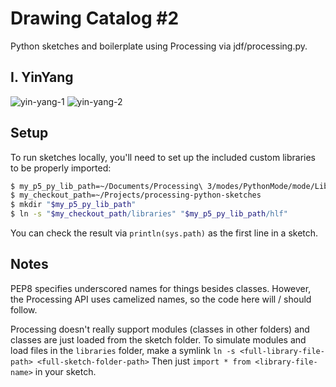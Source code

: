 # Drawing Catalog #2

Python sketches and boilerplate using Processing via jdf/processing.py.

## I. YinYang

![yin-yang-1](https://s-media-cache-ak0.pinimg.com/originals/d4/e6/86/d4e686bfb5b87c14b8949204cd9bd579.jpg)
![yin-yang-2](https://s-media-cache-ak0.pinimg.com/originals/1c/f7/a2/1cf7a2138ebb779f21656de75a4460eb.jpg)

## Setup

To run sketches locally, you'll need to set up the included custom libraries to
be properly imported:

```sh
$ my_p5_py_lib_path=~/Documents/Processing\ 3/modes/PythonMode/mode/Lib
$ my_checkout_path=~/Projects/processing-python-sketches
$ mkdir "$my_p5_py_lib_path"
$ ln -s "$my_checkout_path/libraries" "$my_p5_py_lib_path/hlf"
```

You can check the result via `println(sys.path)` as the first line in a sketch.

## Notes

PEP8 specifies underscored names for things besides classes. However, the
Processing API uses camelized names, so the code here will / should follow.

Processing doesn't really support modules (classes in other folders) and
classes are just loaded from the sketch folder. To simulate modules and load
files in the `libraries` folder, make a symlink `ln -s <full-library-file-
path> <full-sketch-folder-path>` Then just `import * from <library-file-
name>` in your sketch.
